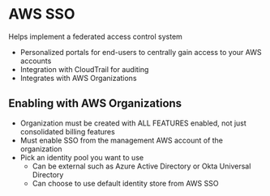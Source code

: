 # AWS SSO

Helps implement a federated access control system
- Personalized portals for end-users to centrally gain access to your AWS accounts
- Integration with CloudTrail for auditing
- Integrates with AWS Organizations

## Enabling with AWS Organizations

- Organization must be created with ALL FEATURES enabled, not just consolidated billing features
- Must enable SSO from the management AWS account of the organization
- Pick an identity pool you want to use
	- Can be external such as Azure Active Directory or Okta Universal Directory
	- Can choose to use default identity store from AWS SSO
